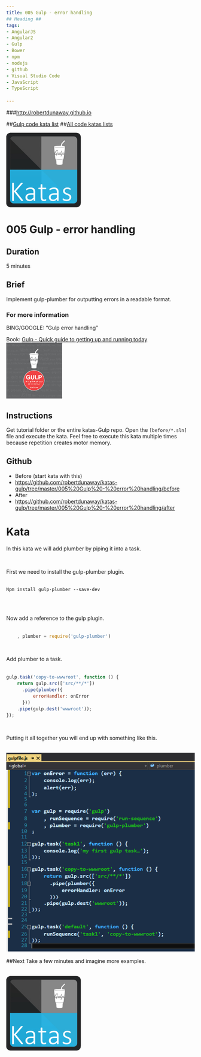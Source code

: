 ```yaml
---
title: 005 Gulp - error handling
## Heading ##
tags: 
- AngularJS
- Angular2
- Gulp
- Bower
- npm
- nodejs
- github
- Visual Studio Code
- JavaScript
- TypeScript

---
```


###http://robertdunaway.github.io

##[Gulp code kata list](http://mycodekatas.github.io/gulp.html)
##[All code katas lists](http://mycodekatas.github.io/)

 <img src="https://raw.githubusercontent.com/robertdunaway/katas-gulp/master/katas-Gulp-logo.png" alt="Smiley face" height="200" width="200"> 

# 005 Gulp - error handling

## Duration
5 minutes

## Brief
Implement gulp-plumber for outputting errors in a readable format.

### For more information 
BING/GOOGLE: “Gulp error handling”

Book: 
[Gulp - Quick guide to getting up and running today](http://www.amazon.com/Gulp-Quick-guide-getting-running-ebook/dp/B010NXMFF6/)
<br>
<img src="https://raw.githubusercontent.com/robertdunaway/gulp-book/master/bookcoverimage.PNG" alt="Smiley face" height="150" width="150">



## Instructions
Get tutorial folder or the entire katas-Gulp repo.
Open the `[before/*.sln]` file and execute the kata.
Feel free to execute this kata multiple times because repetition creates motor memory.

## Github
 - Before (start kata with this)
  - https://github.com/robertdunaway/katas-gulp/tree/master/005%20Gulp%20-%20error%20handling/before
 - After
  - https://github.com/robertdunaway/katas-gulp/tree/master/005%20Gulp%20-%20error%20handling/after


# Kata
In this kata we will add plumber by piping it into a task.

<br>

First we need to install the gulp-plumber plugin.
<br>
```

Npm install gulp-plumber --save-dev


```
<br>

Now add a reference to the gulp plugin.
<br>
```javascript

    , plumber = require('gulp-plumber')


```

<br>

Add plumber to a task.
<br>

```javascript

gulp.task('copy-to-wwwroot', function () {
    return gulp.src(['src/**/*'])
      .pipe(plumber({
          errorHandler: onError
      }))
    .pipe(gulp.dest('wwwroot'));
});


```

<br>

Putting it all together you will end up with something like this.

<br>

 <img src="https://raw.githubusercontent.com/robertdunaway/katas-gulp/master/005%20Gulp%20-%20error%20handling/1.png">

##Next
Take a few minutes and imagine more examples. 

<br>

 <img src="https://raw.githubusercontent.com/robertdunaway/katas-gulp/master/katas-Gulp-logo.png" alt="Smiley face" height="200" width="200"> 